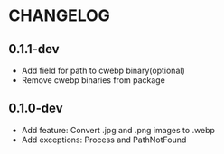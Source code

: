 # CHANGELOG

## 0.1.1-dev

- Add field for path to cwebp binary(optional)
- Remove cwebp binaries from package

## 0.1.0-dev

- Add feature: Convert .jpg and .png images to .webp
- Add exceptions: Process and PathNotFound
